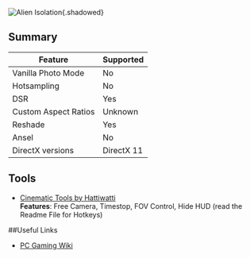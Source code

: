 ![Alien Isolation](Images\alienisolation_header.png "Shot by ItsYFP"){.shadowed}

## Summary

Feature | Supported
--|--
Vanilla Photo Mode | No
Hotsampling | No
DSR | Yes
Custom Aspect Ratios | Unknown
Reshade | Yes 
Ansel | No
DirectX versions | DirectX 11
 
## Tools

* [Cinematic Tools by Hattiwatti](http://cinetools.xyz/games/)  
**Features**: Free Camera, Timestop, FOV Control, Hide HUD (read the Readme File for Hotkeys) 

##Useful Links

* [PC Gaming Wiki](https://pcgamingwiki.com/wiki/Alien:_Isolation)
